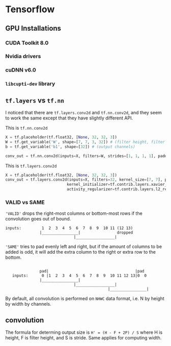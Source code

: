 # Tensorflow
## GPU Installations
### CUDA Toolkit 8.0
### Nvidia drivers
### cuDNN v6.0
### `libcupti-dev` library

## `tf.layers` vs `tf.nn`
I noticed that there are `tf.layers.conv2d` and `tf.nn.conv2d`, and they seem to work the same except that they have slightly different API.

This is `tf.nn.conv2d`
```python
X = tf.placeholder(tf.float32, [None, 32, 32, 3])
W = tf.get_variable('W', shape=[7, 7, 3, 32]) # (filter height, filter width, input channels and output channels)
b = tf.get_variable('b1', shape=[32]) # (output channels)

conv_out = tf.nn.conv2d(inputs=X, filters=W, strides=[1, 1, 1, 1], padding='VALID') + b
```

This is `tf.layers.conv2d`
```python
X = tf.placeholder(tf.float32, [None, 32, 32, 3])
conv_out = tf.layers.conv2d(inputs=X, filters=32, kernel_size=[7, 7], padding='SAME', activation=tf.nn.relu,
                           kernel_initializer=tf.contrib.layers.xavier_initializer_conv2d(),
                           activity_regularizer=tf.contrib.layers.l2_regularizer(1e-3))

```
### VALID vs SAME
`'VALID'` drops the right-most columns or bottom-most rows if the convolution goes out of bound.
```
inputs:         1  2  3  4  5  6  7  8  9  10 11 (12 13)
               |________________|                dropped
                              |_________________|
```

`'SAME'` tries to pad evenly left and right, but if the amount of columns to be added is odd, it will add the extra column to the right or extra row to the bottom.
```

               pad|                                      |pad
   inputs:      0 |1  2  3  4  5  6  7  8  9  10 11 12 13|0  0
               |________________|
                              |_________________|
                                             |________________|
```

By default, all convolution is performed on `NHWC` data format, i.e. N by height by width by channels.

## convolution
The formula for determing output size is `H' = (H - F + 2P) / S` where H is height, F is filter height, and S is stride.
Same applies for computing width.
